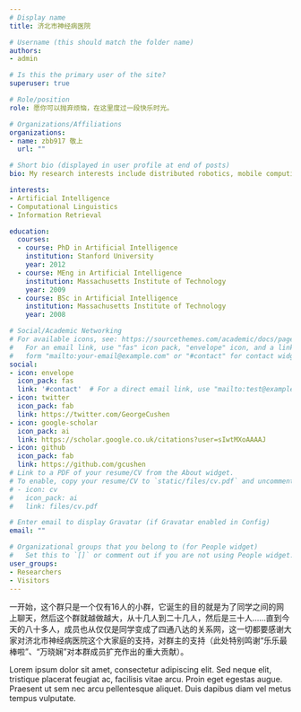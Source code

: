 ```yaml
---
# Display name
title: 济北市神经病医院

# Username (this should match the folder name)
authors:
- admin

# Is this the primary user of the site?
superuser: true

# Role/position
role: 愿你可以抛弃烦恼，在这里度过一段快乐时光。

# Organizations/Affiliations
organizations:
- name: zbb917 敬上
  url: ""

# Short bio (displayed in user profile at end of posts)
bio: My research interests include distributed robotics, mobile computing and programmable matter.

interests:
- Artificial Intelligence
- Computational Linguistics
- Information Retrieval

education:
  courses:
  - course: PhD in Artificial Intelligence
    institution: Stanford University
    year: 2012
  - course: MEng in Artificial Intelligence
    institution: Massachusetts Institute of Technology
    year: 2009
  - course: BSc in Artificial Intelligence
    institution: Massachusetts Institute of Technology
    year: 2008

# Social/Academic Networking
# For available icons, see: https://sourcethemes.com/academic/docs/page-builder/#icons
#   For an email link, use "fas" icon pack, "envelope" icon, and a link in the
#   form "mailto:your-email@example.com" or "#contact" for contact widget.
social:
- icon: envelope
  icon_pack: fas
  link: '#contact'  # For a direct email link, use "mailto:test@example.org".
- icon: twitter
  icon_pack: fab
  link: https://twitter.com/GeorgeCushen
- icon: google-scholar
  icon_pack: ai
  link: https://scholar.google.co.uk/citations?user=sIwtMXoAAAAJ
- icon: github
  icon_pack: fab
  link: https://github.com/gcushen
# Link to a PDF of your resume/CV from the About widget.
# To enable, copy your resume/CV to `static/files/cv.pdf` and uncomment the lines below.
# - icon: cv
#   icon_pack: ai
#   link: files/cv.pdf

# Enter email to display Gravatar (if Gravatar enabled in Config)
email: ""

# Organizational groups that you belong to (for People widget)
#   Set this to `[]` or comment out if you are not using People widget.
user_groups:
- Researchers
- Visitors
---
```


一开始，这个群只是一个仅有16人的小群，它诞生的目的就是为了同学之间的网上聊天，然后这个群就越做越大，从十几人到二十几人，然后是三十人……直到今天的八十多人，成员也从仅仅是同学变成了四通八达的关系网，这一切都要感谢大家对济北市神经病医院这个大家庭的支持，对群主的支持（此处特别鸣谢“乐乐最棒啦”、“万晓娴”对本群成员扩充作出的重大贡献）。

Lorem ipsum dolor sit amet, consectetur adipiscing elit. Sed neque elit, tristique placerat feugiat ac, facilisis vitae arcu. Proin eget egestas augue. Praesent ut sem nec arcu pellentesque aliquet. Duis dapibus diam vel metus tempus vulputate.

